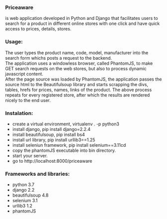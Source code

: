 ### Priceaware 
is web application developed in Python and Django that facilitates users to search for a product in different online stores with one click and have quick access to prices, details, stores.

### Usage:
The user types the product name, code, model, manufacturer into the search form whichs posts a request to the backend.    
The application uses a windowless browser, called PhantomJS, to make GET search requests on the web stores, but also to process dynamic javascript content.     
After the page source was loaded by PhantomJS, the application passes the source html to the Beautifulsoup library
and starts scrapping the divs, tables, hrefs for prices, names, links of the product. 
The above process repeats for every registered store, after which the results are rendered nicely to the end user.

### Instalation:
- create a virtual environment, virtualenv . -p python3
- install django, pip install django=2.2.4
- install beautifulsoup, pip install bs4
- install url library, pip install urllib3==1.25
- install seleniun framework, pip install selenium==3.11cd
- copy the phantomJS executable into bin directory.
- start your server.
- go to http://localhost:8000/priceaware

### Frameworks and libraries:
- python 3.7
- django 2.2
- beautifulsoup 4.8
- selenium 3.1
- urllib3 1.2
- phantomJS
